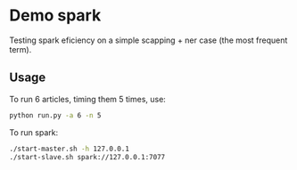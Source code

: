 # Demo spark

Testing spark eficiency on a simple scapping + ner case (the most frequent term).

## Usage

To run 6 articles, timing them 5 times, use:

```bash
python run.py -a 6 -n 5
```

To run spark:

```bash
./start-master.sh -h 127.0.0.1
./start-slave.sh spark://127.0.0.1:7077
```